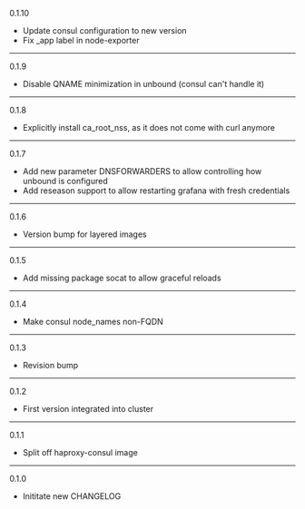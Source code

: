 0.1.10

* Update consul configuration to new version
* Fix _app label in node-exporter

---

0.1.9

* Disable QNAME minimization in unbound (consul can't handle it)

---

0.1.8

* Explicitly install ca_root_nss, as it does not come with curl anymore

---

0.1.7

* Add new parameter DNSFORWARDERS to allow controlling how unbound is configured
* Add reseason support to allow restarting grafana with fresh credentials

---

0.1.6

* Version bump for layered images

---

0.1.5

* Add missing package socat to allow graceful reloads

---

0.1.4

* Make consul node_names non-FQDN

---
0.1.3

* Revision bump

---

0.1.2

* First version integrated into cluster

---

0.1.1

* Split off haproxy-consul image

---
0.1.0

* Inititate new CHANGELOG

